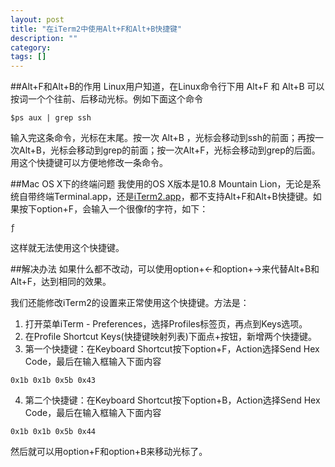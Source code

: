 ```yaml
---
layout: post
title: "在iTerm2中使用Alt+F和Alt+B快捷键"
description: ""
category: 
tags: []
---
```


##Alt+F和Alt+B的作用
Linux用户知道，在Linux命令行下用 Alt+F 和 Alt+B 可以按词一个个往前、后移动光标。例如下面这个命令

```
$ps aux | grep ssh
```
输入完这条命令，光标在末尾。按一次 Alt+B ，光标会移动到ssh的前面；再按一次Alt+B，光标会移动到grep的前面；按一次Alt+F，光标会移动到grep的后面。
用这个快捷键可以方便地修改一条命令。

##Mac OS X下的终端问题
我使用的OS X版本是10.8 Mountain Lion，无论是系统自带终端Terminal.app，还是[iTerm2.app](http://www.iterm2.com/)，都不支持Alt+F和Alt+B快捷键。如果按下option+F，会输入一个很像f的字符，如下：

```
ƒ
```
这样就无法使用这个快捷键。

##解决办法
如果什么都不改动，可以使用option+←和option+→来代替Alt+B和Alt+F，达到相同的效果。

我们还能修改iTerm2的设置来正常使用这个快捷键。方法是：
1. 打开菜单iTerm - Preferences，选择Profiles标签页，再点到Keys选项。
2. 在Profile Shortcut Keys(快捷键映射列表)下面点+按钮，新增两个快捷键。
3. 第一个快捷键：在Keyboard Shortcut按下option+F，Action选择Send Hex Code，最后在输入框输入下面内容

```
0x1b 0x1b 0x5b 0x43
```
4. 第二个快捷键：在Keyboard Shortcut按下option+B，Action选择Send Hex Code，最后在输入框输入下面内容

```
0x1b 0x1b 0x5b 0x44
```
然后就可以用option+F和option+B来移动光标了。
